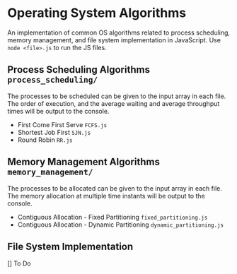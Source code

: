 # Operating System Algorithms

An implementation of common OS algorithms related to process scheduling, memory management, and file system implementation in JavaScript.
Use `node <file>.js` to run the JS files. 

## Process Scheduling Algorithms `process_scheduling/`
The processes to be scheduled can be given to the input array in each file. 
The order of execution, and the average waiting and average throughput times will be output to the console.
* First Come First Serve `FCFS.js`
* Shortest Job First `SJN.js`
* Round Robin `RR.js`

## Memory Management Algorithms `memory_management/`
The processes to be allocated can be given to the input array in each file.
The memory allocation at multiple time instants will be output to the console. 
* Contiguous Allocation - Fixed Partitioning `fixed_partitioning.js`
* Contiguous Allocation - Dynamic Partitioning `dynamic_partitioning.js`

## File System Implementation
[] To Do
